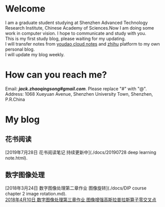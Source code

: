 # Welcome
I am a graduate student studying at Shenzhen Advanced Technology Research Institute, Chinese Academy of Sciences.Now I am doing some work in computer vision. I hope to communicate and study with you.
<br>This is my first study blog, please waiting for my updating. 
<br>I will transfer notes from [youdao cloud notes](https://note.youdao.com/?keyfrom=ydoc) and [zhihu](https://www.zhihu.com/people/zhao-qing-song-68-22/activities) platform to my own personal blog.
<br>I will update my blog weekly.

# How can you reach me?
Email: ***jack.zhaoqingsong#gmail.com***. Please replace "#" with "@". 
<br>Address: 1068 Xueyuan Avenue, Shenzhen University Town, Shenzhen, P.R.China

# My blog
## 花书阅读
[2019年7月28日 花书阅读笔记 持续更新中](./docs/20190728 deep learning note.html).
## 数字图像处理
[2018年3月24日 数字图像处理第二章作业 图像旋转](./docs/DIP course chapter 2 image rotation.md).
<br>[2018年4月10日 数字图像处理第三章作业 图像增强高斯拉普拉斯算子零交叉点](https://zhuanlan.zhihu.com/p/35239779)
